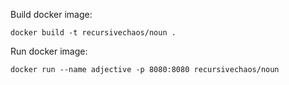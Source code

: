 Build docker image:

`docker build -t recursivechaos/noun .`

Run docker image:

`docker run --name adjective -p 8080:8080 recursivechaos/noun`